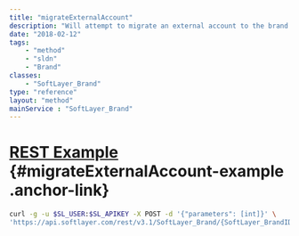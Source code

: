 ```yaml
---
title: "migrateExternalAccount"
description: "Will attempt to migrate an external account to the brand in context. "
date: "2018-02-12"
tags:
    - "method"
    - "sldn"
    - "Brand"
classes:
    - "SoftLayer_Brand"
type: "reference"
layout: "method"
mainService : "SoftLayer_Brand"
---
```


# [REST Example](#migrateExternalAccount-example) <a href="/article/rest/"><i class="fas fa-question"></i></a> {#migrateExternalAccount-example .anchor-link} 
```bash
curl -g -u $SL_USER:$SL_APIKEY -X POST -d '{"parameters": [int]}' \
'https://api.softlayer.com/rest/v3.1/SoftLayer_Brand/{SoftLayer_BrandID}/migrateExternalAccount'
```
